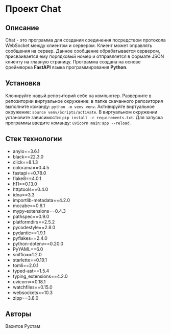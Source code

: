 # Проект Chat

## Описание

Chat - это программа для создания соединения посредством протокола WebSocket между клиентом и сервером. Клиент может оправлять сообщения на сервер. Данное сообщение обрабатывается сервером, присваивается ему порядковый номер и отправляется в формате JSON клиенту на главную страницу.
Программа создана на основе фреймворка **FastAPI** языка программирования **Python**.

## Установка

Клонируйте новый репозиторий себе на компьютер.
Разверните в репозитории виртуальное окружение: в папке скачанного репозитория выполните команду: `python -m venv venv`.
Активируйте виртуальное окружение: `source venv/Scripts/activate`.
В виртуальном окружении установите зависимости: `pip install -r requirements.txt`.
Для запуска программы введите команду: `uvicorn main:app --reload`.

## Стек технологии

- anyio==3.6.1
- black==22.3.0
- click==8.1.3
- colorama==0.4.5
- fastapi==0.78.0
- flake8==4.0.1
- h11==0.13.0
- httptools==0.4.0
- idna==3.3
- importlib-metadata==4.2.0
- mccabe==0.6.1
- mypy-extensions==0.4.3
- pathspec==0.9.0
- platformdirs==2.5.2
- pycodestyle==2.8.0
- pydantic==1.9.1
- pyflakes==2.4.0
- python-dotenv==0.20.0
- PyYAML==6.0
- sniffio==1.2.0
- starlette==0.19.1
- tomli==2.0.1
- typed-ast==1.5.4
- typing_extensions==4.2.0
- uvicorn==0.18.1
- watchfiles==0.15.0
- websockets==10.3
- zipp==3.8.0

## Авторы

Вахитов Рустам
